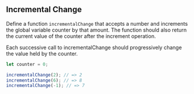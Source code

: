 ## Incremental Change

Define a function `incrementalChange` that accepts a number and increments the global
variable counter by that amount. The function should also return the current
value of the counter after the increment operation.

Each successive call to incrementalChange should progressively change the value
held by the counter.

```javascript
let counter = 0;

incrementalChange(2); // => 2
incrementalChange(6); // => 8
incrementalChange(-1); // => 7
```
